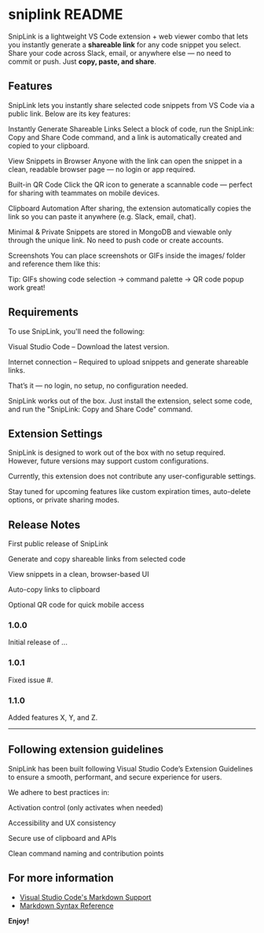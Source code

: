# sniplink README

SnipLink is a lightweight VS Code extension + web viewer combo that lets you instantly generate a **shareable link** for any code snippet you select. Share your code across Slack, email, or anywhere else — no need to commit or push. Just **copy, paste, and share**.

## Features

SnipLink lets you instantly share selected code snippets from VS Code via a public link. Below are its key features:

Instantly Generate Shareable Links
Select a block of code, run the SnipLink: Copy and Share Code command, and a link is automatically created and copied to your clipboard.

View Snippets in Browser
Anyone with the link can open the snippet in a clean, readable browser page — no login or app required.

Built-in QR Code
Click the QR icon to generate a scannable code — perfect for sharing with teammates on mobile devices.

Clipboard Automation
After sharing, the extension automatically copies the link so you can paste it anywhere (e.g. Slack, email, chat).

Minimal & Private
Snippets are stored in MongoDB and viewable only through the unique link. No need to push code or create accounts.

Screenshots
You can place screenshots or GIFs inside the images/ folder and reference them like this:


Tip: GIFs showing code selection → command palette → QR code popup work great!

## Requirements

To use SnipLink, you'll need the following:

Visual Studio Code – Download the latest version.

Internet connection – Required to upload snippets and generate shareable links.

That’s it — no login, no setup, no configuration needed.

SnipLink works out of the box. Just install the extension, select some code, and run the "SnipLink: Copy and Share Code" command.


## Extension Settings

SnipLink is designed to work out of the box with no setup required. However, future versions may support custom configurations.

Currently, this extension does not contribute any user-configurable settings.

Stay tuned for upcoming features like custom expiration times, auto-delete options, or private sharing modes.

<!-- ## Known Issues

Calling out known issues can help limit users opening duplicate issues against your extension. -->

## Release Notes

 First public release of SnipLink

 Generate and copy shareable links from selected code

 View snippets in a clean, browser-based UI

 Auto-copy links to clipboard

 Optional QR code for quick mobile access

### 1.0.0

Initial release of ...

### 1.0.1

Fixed issue #.

### 1.1.0

Added features X, Y, and Z.

---

## Following extension guidelines

SnipLink has been built following Visual Studio Code’s Extension Guidelines to ensure a smooth, performant, and secure experience for users.

We adhere to best practices in:

Activation control (only activates when needed)

Accessibility and UX consistency

Secure use of clipboard and APIs

Clean command naming and contribution points


## For more information

* [Visual Studio Code's Markdown Support](http://code.visualstudio.com/docs/languages/markdown)
* [Markdown Syntax Reference](https://help.github.com/articles/markdown-basics/)

**Enjoy!**
